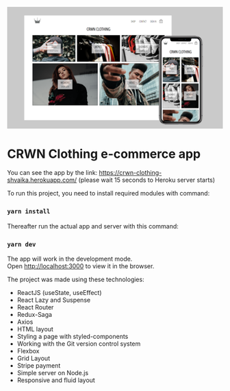 ![Image alt](https://github.com/AndriiShvaika/crwn-clothing/blob/main/client/src/assets/main-image.png)

# CRWN Clothing e-commerce app

You can see the app by the link: https://crwn-clothing-shvaika.herokuapp.com/ (please wait 15 seconds to Heroku server starts)

To run this project, you need to install required modules with command:

### `yarn install`

Thereafter run the actual app and server with this command:

### `yarn dev`

The app will work in the development mode.\
Open [http://localhost:3000](http://localhost:3000) to view it in the browser.

The project was made using these technologies:

- ReactJS (useState, useEffect)
- React Lazy and Suspense
- React Router
- Redux-Saga
- Axios
- HTML layout
- Styling a page with styled-components
- Working with the Git version control system
- Flexbox
- Grid Layout
- Stripe payment
- Simple server on Node.js
- Responsive and fluid layout
